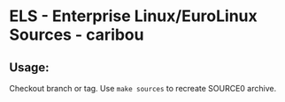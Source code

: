 # ELS - Enterprise Linux/EuroLinux Sources - caribou
 
## Usage:
  Checkout branch or tag. Use `make sources` to recreate  SOURCE0 archive.
